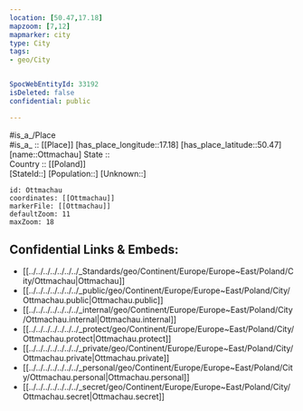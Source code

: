 ```yaml
---
location: [50.47,17.18] 
mapzoom: [7,12] 
mapmarker: city 
type: City
tags:
- geo/City


SpocWebEntityId: 33192
isDeleted: false
confidential: public

---
```

#is_a_/Place  
#is_a_ :: [[Place]] 
[has_place_longitude::17.18] 
[has_place_latitude::50.47] 
[name::Ottmachau] 
State ::  
Country :: [[Poland]]  
[StateId::] 
[Population::] 
[Unknown::] 


```leaflet
id: Ottmachau
coordinates: [[Ottmachau]] 
markerFile: [[Ottmachau]] 
defaultZoom: 11 
maxZoom: 18
```


## Confidential Links & Embeds: 
- [[../../../../../../../_Standards/geo/Continent/Europe/Europe~East/Poland/City/Ottmachau|Ottmachau]] 
- [[../../../../../../../_public/geo/Continent/Europe/Europe~East/Poland/City/Ottmachau.public|Ottmachau.public]] 
- [[../../../../../../../_internal/geo/Continent/Europe/Europe~East/Poland/City/Ottmachau.internal|Ottmachau.internal]] 
- [[../../../../../../../_protect/geo/Continent/Europe/Europe~East/Poland/City/Ottmachau.protect|Ottmachau.protect]] 
- [[../../../../../../../_private/geo/Continent/Europe/Europe~East/Poland/City/Ottmachau.private|Ottmachau.private]] 
- [[../../../../../../../_personal/geo/Continent/Europe/Europe~East/Poland/City/Ottmachau.personal|Ottmachau.personal]] 
- [[../../../../../../../_secret/geo/Continent/Europe/Europe~East/Poland/City/Ottmachau.secret|Ottmachau.secret]] 
